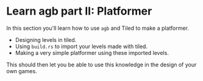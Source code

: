 # Learn agb part II: Platformer

In this section you'll learn how to use `agb` and Tiled to make a platformer.

- Designing levels in tiled.
- Using `build.rs` to import your levels made with tiled.
- Making a very simple platformer using these imported levels.

This should then let you be able to use this knowledge in the design of your own games.
